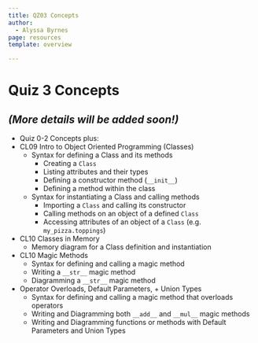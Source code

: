 ```yaml
---
title: QZ03 Concepts
author:
  - Alyssa Byrnes
page: resources
template: overview

---
```


# Quiz 3 Concepts
## *(More details will be added soon!)*
- Quiz 0-2 Concepts plus:
- CL09 Intro to Object Oriented Programming (Classes)
   - Syntax for defining a Class and its methods
      - Creating a `Class`
      - Listing attributes and their types
      - Defining a constructor method (`__init__`)
      - Defining a method within the class
   - Syntax for instantiating a Class and calling methods
      - Importing a `Class` and calling its constructor
      - Calling methods on an object of a defined `Class`
      - Accessing attributes of an object of a `Class` (e.g. `my_pizza.toppings`)
- CL10 Classes in Memory
   - Memory diagram for a Class definition and instantiation 
- CL10 Magic Methods 
   - Syntax for defining and calling a magic method
   - Writing a `__str__` magic method
   - Diagramming a `__str__` magic method
- Operator Overloads, Default Parameters, + Union Types
   - Syntax for defining and calling a magic method that overloads operators
   - Writing and Diagramming both `__add__` and `__mul__` magic methods
   - Writing and Diagramming functions or methods with Default Parameters and Union Types






